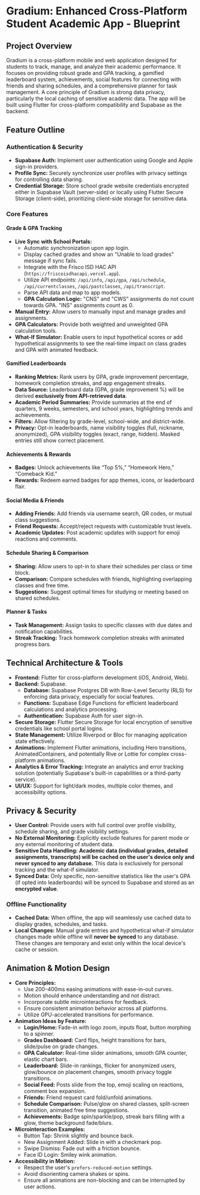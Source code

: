 # Gradium: Enhanced Cross-Platform Student Academic App - Blueprint

## Project Overview

Gradium is a cross-platform mobile and web application designed for students to track, manage, and analyze their academic performance. It focuses on providing robust grade and GPA tracking, a gamified leaderboard system, achievements, social features for connecting with friends and sharing schedules, and a comprehensive planner for task management. A core principle of Gradium is strong data privacy, particularly the local caching of sensitive academic data. The app will be built using Flutter for cross-platform compatibility and Supabase as the backend.

## Feature Outline

### Authentication & Security

*   **Supabase Auth:** Implement user authentication using Google and Apple sign-in providers.
*   **Profile Sync:** Securely synchronize user profiles with privacy settings for controlling data sharing.
*   **Credential Storage:** Store school grade website credentials encrypted either in Supabase Vault (server-side) or locally using Flutter Secure Storage (client-side), prioritizing client-side storage for sensitive data.

### Core Features

#### Grade & GPA Tracking

*   **Live Sync with School Portals:**
    *   Automatic synchronization upon app login.
    *   Display cached grades and show an "Unable to load grades" message if sync fails.
    *   Integrate with the Frisco ISD HAC API (`https://friscoisdhacapi.vercel.app`).
    *   Utilize API endpoints: `/api/info`, `/api/gpa`, `/api/schedule`, `/api/currentclasses`, `/api/pastclasses`, `/api/transcript`.
    *   Parse API data and map to app models.
    *   **GPA Calculation Logic:** "CNS" and "CWS" assignments do not count towards GPA. "INS" assignments count as 0.
*   **Manual Entry:** Allow users to manually input and manage grades and assignments.
*   **GPA Calculators:** Provide both weighted and unweighted GPA calculation tools.
*   **What-If Simulator:** Enable users to input hypothetical scores or add hypothetical assignments to see the real-time impact on class grades and GPA with animated feedback.

#### Gamified Leaderboards

*   **Ranking Metrics:** Rank users by GPA, grade improvement percentage, homework completion streaks, and app engagement streaks.
*   **Data Source:** Leaderboard data (GPA, grade improvement %) will be derived **exclusively from API-retrieved data**.
*   **Academic Period Summaries:** Provide summaries at the end of quarters, 9 weeks, semesters, and school years, highlighting trends and achievements.
*   **Filters:** Allow filtering by grade-level, school-wide, and district-wide.
*   **Privacy:** Opt-in leaderboards, name visibility toggles (full, nickname, anonymized), GPA visibility toggles (exact, range, hidden). Masked entries still show correct placement.

#### Achievements & Rewards

*   **Badges:** Unlock achievements like “Top 5%,” “Homework Hero,” “Comeback Kid.”
*   **Rewards:** Redeem earned badges for app themes, icons, or leaderboard flair.

#### Social Media & Friends

*   **Adding Friends:** Add friends via username search, QR codes, or mutual class suggestions.
*   **Friend Requests:** Accept/reject requests with customizable trust levels.
*   **Academic Updates:** Post academic updates with support for emoji reactions and comments.

#### Schedule Sharing & Comparison

*   **Sharing:** Allow users to opt-in to share their schedules per class or time block.
*   **Comparison:** Compare schedules with friends, highlighting overlapping classes and free time.
*   **Suggestions:** Suggest optimal times for studying or meeting based on shared schedules.

#### Planner & Tasks

*   **Task Management:** Assign tasks to specific classes with due dates and notification capabilities.
*   **Streak Tracking:** Track homework completion streaks with animated progress bars.

## Technical Architecture & Tools

*   **Frontend:** Flutter for cross-platform development (iOS, Android, Web).
*   **Backend:** Supabase.
    *   **Database:** Supabase Postgres DB with Row-Level Security (RLS) for enforcing data privacy, especially for social features.
    *   **Functions:** Supabase Edge Functions for efficient leaderboard calculations and analytics processing.
    *   **Authentication:** Supabase Auth for user sign-in.
*   **Secure Storage:** Flutter Secure Storage for local encryption of sensitive credentials like school portal logins.
*   **State Management:** Utilize Riverpod or Bloc for managing application state effectively.
*   **Animations:** Implement Flutter animations, including Hero transitions, AnimatedContainers, and potentially Rive or Lottie for complex cross-platform animations.
*   **Analytics & Error Tracking:** Integrate an analytics and error tracking solution (potentially Supabase's built-in capabilities or a third-party service).
*   **UI/UX:** Support for light/dark modes, multiple color themes, and accessibility options.

## Privacy & Security

*   **User Control:** Provide users with full control over profile visibility, schedule sharing, and grade visibility settings.
*   **No External Monitoring:** Explicitly exclude features for parent mode or any external monitoring of student data.
*   **Sensitive Data Handling:** **Academic data (individual grades, detailed assignments, transcripts) will be cached on the user's device only and never synced to any database.** This data is exclusively for personal tracking and the what-if simulator.
*   **Synced Data:** Only specific, non-sensitive statistics like the user's GPA (if opted into leaderboards) will be synced to Supabase and stored as an **encrypted value**.

### Offline Functionality

*   **Cached Data:** When offline, the app will seamlessly use cached data to display grades, schedules, and tasks.
*   **Local Changes:** Manual grade entries and hypothetical what-if simulator changes made while offline will **never be synced** to any database. These changes are temporary and exist only within the local device's cache or session.

## Animation & Motion Design

*   **Core Principles:**
    *   Use 200–400ms easing animations with ease-in-out curves.
    *   Motion should enhance understanding and not distract.
    *   Incorporate subtle microinteractions for feedback.
    *   Ensure consistent animation behavior across all platforms.
    *   Utilize GPU-accelerated transitions for performance.
*   **Animation Ideas by Feature:**
    *   **Login/Home:** Fade-in with logo zoom, inputs float, button morphing to a spinner.
    *   **Grades Dashboard:** Card flips, height transitions for bars, slide/pulse on grade changes.
    *   **GPA Calculator:** Real-time slider animations, smooth GPA counter, elastic chart bars.
    *   **Leaderboard:** Slide-in rankings, flicker for anonymized users, glow/bounce on placement changes, smooth privacy toggle transitions.
    *   **Social Feed:** Posts slide from the top, emoji scaling on reactions, comment box expansion.
    *   **Friends:** Friend request card fold/unfold animations.
    *   **Schedule Comparison:** Pulse/glow on shared classes, split-screen transition, animated free time suggestions.
    *   **Achievements:** Badge spin/sparkle/pop, streak bars filling with a glow, theme background fade/blurs.
*   **Microinteraction Examples:**
    *   Button Tap: Shrink slightly and bounce back.
    *   New Assignment Added: Slide in with a checkmark pop.
    *   Swipe Dismiss: Fade out with a friction bounce.
    *   Face ID Login: Smiley wink animation.
*   **Accessibility in Motion:**
    *   Respect the user's `prefers-reduced-motion` settings.
    *   Avoid disorienting camera shakes or spins.
    *   Ensure all animations are non-blocking and can be interrupted by user actions.